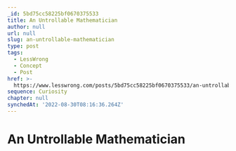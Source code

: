 ```yaml
---
_id: 5bd75cc58225bf0670375533
title: An Untrollable Mathematician
author: null
url: null
slug: an-untrollable-mathematician
type: post
tags:
  - LessWrong
  - Concept
  - Post
href: >-
  https://www.lesswrong.com/posts/5bd75cc58225bf0670375533/an-untrollable-mathematician
sequence: Curiosity
chapter: null
synchedAt: '2022-08-30T08:16:36.264Z'
---
```


# An Untrollable Mathematician
